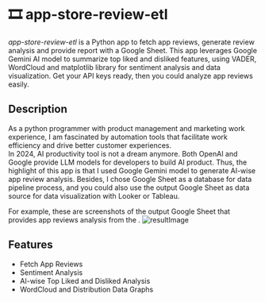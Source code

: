 # 🎞 app-store-review-etl

[//]: # (![PyPI - Downloads]&#40;&#41;)

[//]: # (![PyPI - License]&#40;&#41;)

[//]: # (<a href="" /></a>)

*app-store-review-etl* is a Python app to fetch app reviews, generate review analysis and provide report with a Google Sheet. 
This app leverages Google Gemini AI model to summarize top liked and disliked features, using VADER, WordCloud and matplotlib library for sentiment analysis and data visualization.
Get your API keys ready, then you could analyze app reviews easily.

## Description
As a python programmer with product management and marketing work experience, I am fascinated by automation tools that facilitate work efficiency and drive better customer experiences.\
In 2024, AI productivity tool is not a dream anymore. Both OpenAI and Google provide LLM models for developers to build AI product.
Thus, the highlight of this app is that I used Google Gemini model to generate AI-wise app review analysis.
Besides, I chose Google Sheet as a database for data pipeline process, and you could also use the output Google Sheet as data source for data visualization with Looker or Tableau.

For example, these are screenshots of the output Google Sheet that provides app reviews analysis from the []().
![resultImage]()

## Features
- Fetch App Reviews
- Sentiment Analysis
- AI-wise Top Liked and Disliked Analysis
- WordCloud and Distribution Data Graphs
